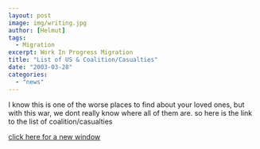 ```yaml
---
layout: post
image: img/writing.jpg
author: [Helmut]
tags:
  - Migration
excerpt: Work In Progress Migration
title: "List of US & Coalition/Casualties"
date: "2003-03-28"
categories: 
  - "news"
---
```


I know this is one of the worse places to find about your loved ones, but with this war, we dont really know where all of them are. so here is the link to the list of coalition/casualties

[click here for a new window](http://www.cnn.com/SPECIALS/2003/iraq/forces/casualties/index.html)
